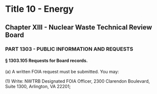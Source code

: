 
# Title 10 - Energy
## Chapter XIII - Nuclear Waste Technical Review Board
### PART 1303 - PUBLIC INFORMATION AND REQUESTS
#### § 1303.105 Requests for Board records.

(a) A written FOIA request must be submitted. You may:

(1) Write: NWTRB Designated FOIA Officer, 2300 Clarendon Boulevard, Suite 1300, Arlington, VA 22201;
